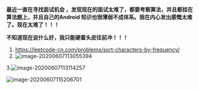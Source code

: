 **最近一直在寻找面试机会 ，发现现在的面试太难了，都要考察算法，并且都挂在算法题上，并且自己的Android 知识也很薄弱不成体系。我在内心发出感慨太难了。现在太难了！！！**

**不知道现在说什么好，我只能硬着头皮往前冲！！！**



1. https://leetcode-cn.com/problems/sort-characters-by-frequency/
2. ![image-20200607113055394](https://note-austen-1256667106.cos.ap-beijing.myqcloud.com/2020-06-07-033057.png)

3.![image-20200607113114257](https://note-austen-1256667106.cos.ap-beijing.myqcloud.com/2020-06-07-033117.png)

![image-20200607115206701](https://note-austen-1256667106.cos.ap-beijing.myqcloud.com/2020-06-07-035211.png)